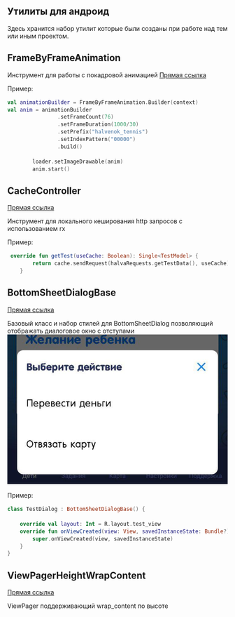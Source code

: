 ## Утилиты для андроид

Здесь хранится набор утилит которые были созданы при работе над тем или иным проектом.

## FrameByFrameAnimation

Инструмент для работы с покадровой анимацией
[Прямая ссылка](https://github.com/BackDuck/AndroidUtils/tree/master/app/src/main/java/helper/utils/framebyframeanimation)

Пример:
```kotlin
val animationBuilder = FrameByFrameAnimation.Builder(context)
val anim = animationBuilder
                .setFrameCount(76)
                .setFrameDuration(1000/30)
                .setPrefix("halvenok_tennis")
                .setIndexPattern("00000")
                .build()

        loader.setImageDrawable(anim)
        anim.start()
```

## CacheController
[Прямая ссылка](https://github.com/BackDuck/AndroidUtils/tree/master/app/src/main/java/helper/utils/rxlocalcacheforrequests)

Инструмент для локального кеширования http запросов с использованием rx

Пример:
```kotlin
 override fun getTest(useCache: Boolean): Single<TestModel> {
        return cache.sendRequest(halvaRequests.getTestData(), useCache)
    }
```

## BottomSheetDialogBase
[Прямая ссылка](https://github.com/BackDuck/AndroidUtils/tree/master/app/src/main/java/helper/utils/bottomsheetdialogwithpaddings)

Базовый класс и набор стилей для BottomSheetDialog позволяющий отображать диалоговое окно с отступами
![Пример](https://raw.githubusercontent.com/BackDuck/AndroidUtils/master/repfiles/photo_2019-12-05_15-45-40.jpg)

Пример:
```kotlin
class TestDialog : BottomSheetDialogBase() {

    override val layout: Int = R.layout.test_view
    override fun onViewCreated(view: View, savedInstanceState: Bundle?) {
        super.onViewCreated(view, savedInstanceState)
    }
}
```

## ViewPagerHeightWrapContent
[Прямая ссылка](https://github.com/BackDuck/AndroidUtils/tree/master/app/src/main/java/helper/utils/viewpagerwithwrapcontentinheight)

ViewPager поддерживающий wrap_content по высоте


